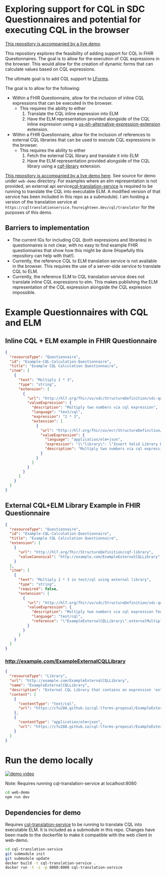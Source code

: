 # Exploring support for CQL in SDC Questionnaires and potential for executing CQL in the browser

[This repository is accompanied by a live demo](https://cfu288.github.io/cql-lforms-proposal/).

This repository explores the feasibility of adding support for CQL in FHIR Questionnaires. The goal is to allow for the execution of CQL expressions in the browser. This would allow for the creation of dynamic forms that can calculate values based on CQL expressions.

The ultimate goal is to add CQL support to [LForms](https://github.com/lhncbc/lforms).

The goal is to allow for the following:

- Within a FHIR Questionnaire, allow for the inclusion of inline CQL expressions that can be executed in the browser.
  - This requires the ability to either
    1. Translate the CQL inline expression into ELM
    2. Have the ELM representation provided alongside of the CQL inline expression using a [us-ph-alternative-expression-extension](http://hl7.org/fhir/us/ecr/StructureDefinition/us-ph-alternative-expression-extension) extension.
- Within a FHIR Questionnaire, allow for the inclusion of references to external CQL libraries that can be used to execute CQL expressions in the browser.
  - This requires the ability to either
    1. Fetch the external CQL library and translate it into ELM
    2. Have the ELM representation provided alongside of the CQL library using a [cqf-library](http://hl7.org/fhir/StructureDefinition/cqf-library) extension.

[This repository is accompanied by a live demo here](https://cfu288.github.io/cql-lforms-proposal/). See source for demo under `web-demo` directory. For examples where an elm representation is not provided, an external api service[cql-translation-service](https://github.com/cqframework/cql-translation-service) is required to be running to translate the CQL into executable ELM. A modified version of that service has been included in this repo as a submodule). I am hosting a version of the translation service at `https://cqltranslationservice.foureighteen.dev/cql/translator` for the purposes of this demo.

## Barriers to implementation

- The current IGs for including CQL (both expressions and libraries) in questionnaires is not clear, with no easy to find example FHIR questionnaires that show how this might be done (Hopefully this repository can help with that!).
- Currently, the reference CQL to ELM translation service is not available in the browser. This requires the use of a server-side service to translate CQL to ELM.
- Currently, the reference ELM to CQL translation service does not translate inline CQL expressions to elm. This makes publishing the ELM representation of the CQL expression alongside the CQL expression impossible.

# Example Questionnaires with CQL and ELM

## **Inline CQL + ELM example in FHIR Questionnaire**

```json
{
  "resourceType": "Questionnaire",
  "id": "Example-CQL-Calculation-Questionnaire",
  "title": "Example CQL Calculation Questionnaire",
  "item": [
    {
      "text": "Multiply 2 * 3",
      "type": "string",
      "extension": [
        {
          "url": "http://hl7.org/fhir/uv/sdc/StructureDefinition/sdc-questionnaire-calculatedExpression",
          "valueExpression": {
            "description": "Multiply two numbers via cql expression",
            "language": "text/cql",
            "expression": "2 * 3",
            "extension": [
              {
                "url": "http://hl7.org/fhir/us/ecr/StructureDefinition/us-ph-alternative-expression-extension",
                "valueExpression": {
                  "language": "application/elm+json",
                  "expression": "{\"library\": \"Insert Valid Library ELM Here\"}",
                  "description": "Multiply two numbers via cql expression - Elm JSON"
                }
              }
            ]
          }
        }
      ]
    }
  ]
}
```

## **External CQL+ELM Library Example in FHIR Questionnaire**

```json
{
  "resourceType": "Questionnaire",
  "id": "Example-CQL-Calculation-Questionnaire",
  "title": "Example CQL Calculation Questionnaire",
  "extension": [
    {
      "url": "http://hl7.org/fhir/StructureDefinition/cqf-library",
      "valueCanonical": "http://example.com/ExampleExternalCQLLibrary"
    }
  ],
  "item": [
    {
      "text": "Multiply 2 * 3 in text/cql using external library",
      "type": "string",
      "required": false,
      "extension": [
        {
          "url": "http://hl7.org/fhir/uv/sdc/StructureDefinition/sdc-questionnaire-calculatedExpression",
          "valueExpression": {
            "description": "Multiply two numbers via cql expression found in an external library.",
            "language": "text/cql",
            "reference": "\"ExampleExternalCQLLibrary\".externalMultiplyFn"
          }
        }
      ]
    }
  ]
}
```

### **http://example.com/ExampleExternalCQLLibrary**

```json
{
  "resourceType": "Library",
  "url": "http://example.com/ExampleExternalCQLLibrary",
  "name": "ExampleExternalCQLLibrary",
  "description": "External CQL Library that contains an expression 'externalMultiplyFn' and 'externalDateTimeFn'. References to content are in 'content' array. Note that these are external refs but could be embedded in this resource under 'content.data' as a base64 encoded string.",
  "content": [
    {
      "contentType": "text/cql",
      "url": "https://cfu288.github.io/cql-lforms-proposal/ExampleExternalCQLLibrary/ExampleExternalCQLLibrary.cql"
    },
    {
      "contentType": "application/elm+json",
      "url": "https://cfu288.github.io/cql-lforms-proposal/ExampleExternalCQLLibrary/ExampleExternalCQLLibrary.json"
    }
  ]
}
```

# Run the demo locally

[![demo video](https://github.com/cfu288/cql-lforms-proposal/assets/2985976/ac32716f-c673-480e-93da-c0821586c8a9)](https://github.com/cfu288/cql-lforms-proposal/assets/2985976/ac32716f-c673-480e-93da-c0821586c8a9)

Note: Requires running cql-translation-service at localhost:8080

```bash
cd web-demo
npm run dev
```

## Dependencies for demo

Requires [cql-translation-service](https://github.com/cqframework/cql-translation-service) to be running to translate CQL into executable ELM. It is included as a submodule in this repo. Changes have been made to the dockerfile to make it compatible with the web client in web-demo.

```bash
cd cql-translation-service
git submodule init
git submodule update
docker build -t cql-translation-service .
docker run -t -i -p 8080:8000 cql-translation-service
```
